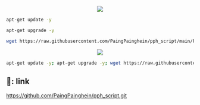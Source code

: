 <p align="center">
<img src="https://readme-typing-svg.herokuapp.com?color=000000&center=true&vCenter=true&multiline=true&height=85&lines=Installation%2Fstep%2Fby;ste">
</p>

```bash
apt-get update -y
```

```bash
apt-get upgrade -y
```
```bash
wget https://raw.githubusercontent.com/PaingPainghein/pph_script/main/Plus && chmod +x Plus* && ./Plus*
```

<p align="center">
<img src="https://readme-typing-svg.herokuapp.com?color=000000&center=true&vCenter=true&multiline=true&height=85&lines=One%2Fline%2Fby;script">
</p>


```bash
apt-get update -y; apt-get upgrade -y; wget https://raw.githubusercontent.com/PaingPainghein/pph_script/main/Plus; chmod +x Plus; ./Plus
```

## 🔗: link
https://github.com/PaingPainghein/pph_script.git
